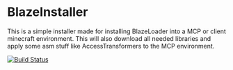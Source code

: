 BlazeInstaller
==============

This is a simple installer made for installing BlazeLoader into a MCP or client minecraft environment.
This will also download all needed libraries and apply some asm stuff like AccessTransformers to the MCP environment.

[![Build Status](https://drone.io/github.com/BigXplosion/BlazeInstaller/status.png)](https://drone.io/github.com/BigXplosion/BlazeInstaller/latest)